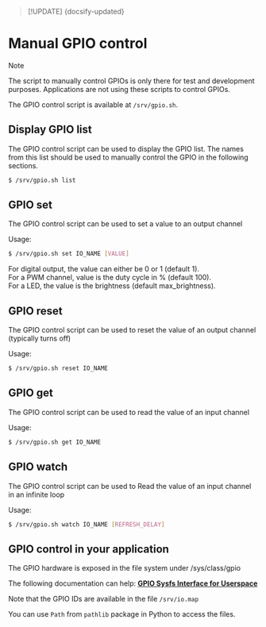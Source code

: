 > [!UPDATE] {docsify-updated}
# Manual GPIO control

> [!NOTE]
> The script to manually control GPIOs is only there for test and development purposes.
> Applications are not using these scripts to control GPIOs.

The GPIO control script is available at `/srv/gpio.sh`.

## Display GPIO list

The GPIO control script can be used to display the GPIO list. The names from this list should be used to manually control the GPIO in the following sections.

```bash
$ /srv/gpio.sh list
```

## GPIO set

The GPIO control script can be used to set a value to an output channel

Usage:
```bash
$ /srv/gpio.sh set IO_NAME [VALUE]
```

For digital output, the value can either be 0 or 1 (default 1).<br/>
For a PWM channel, value is the duty cycle in % (default 100).<br/>
For a LED, the value is the brightness (default max_brightness).<br/>

## GPIO reset

The GPIO control script can be used to reset the value of an output channel (typically turns off)

Usage:
```bash
$ /srv/gpio.sh reset IO_NAME
```

## GPIO get

The GPIO control script can be used to read the value of an input channel

Usage:
```bash
$ /srv/gpio.sh get IO_NAME
```

## GPIO watch

The GPIO control script can be used to Read the value of an input channel in an infinite loop

Usage:
```bash
$ /srv/gpio.sh watch IO_NAME [REFRESH_DELAY]
```

## GPIO control in your application

The GPIO hardware is exposed in the file system under /sys/class/gpio

The following documentation can help: [**GPIO Sysfs Interface for Userspace**](https://www.kernel.org/doc/Documentation/gpio/sysfs.txt)

Note that the GPIO IDs are available in the file `/srv/io.map`

You can use `Path` from `pathlib` package in Python to access the files.